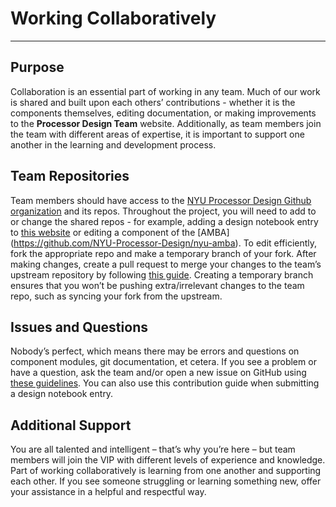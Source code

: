 # Working Collaboratively

---
## Purpose

Collaboration is an essential part of working in any team. Much of our work is shared and built upon each others’ contributions - whether it is the components themselves, editing documentation, or making improvements to the **Processor Design Team** website. Additionally, as team members join the team with different areas of expertise, it is important to support one another in the learning and development process.

## Team Repositories

Team members should have access to the [NYU Processor Design Github organization](https://github.com/NYU-Processor-Design) and its repos. Throughout the project, you will need to add to or change the shared repos - for example, adding a design notebook entry to [this website](https://github.com/NYU-Processor-Design/nyu-processor-design.github.io) or editing a component of the [AMBA] (https://github.com/NYU-Processor-Design/nyu-amba). To edit efficiently, fork the appropriate repo and make a temporary branch of your fork. After making changes, create a pull request to merge your changes to the team’s upstream repository by following [this guide](https://nyu-processor-design.github.io/getting_started/notebooks/04_first_pr.html). Creating a temporary branch ensures that you won’t be pushing extra/irrelevant changes to the team repo, such as syncing your fork from the upstream.

## Issues and Questions

Nobody’s perfect, which means there may be errors and questions on component modules, git documentation, et cetera. If you see a problem or have a question, ask the team and/or open a new issue on GitHub using [these guidelines](https://github.com/NYU-Processor-Design/.github/blob/main/.github/CONTRIBUTING.md). You can also use this contribution guide when submitting a design notebook entry.

## Additional Support

You are all talented and intelligent – that’s why you’re here – but team members will join the VIP with different levels of experience and knowledge. Part of working collaboratively is learning from one another and supporting each other. If you see someone struggling or learning something new, offer your assistance in a helpful and respectful way.
